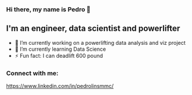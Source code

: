 ### Hi there, my name is Pedro 👋

## I'm an engineer, data scientist and powerlifter

- 🔭 I’m currently working on a powerlifting data analysis and viz project
- 🌱 I’m currently learning Data Science
- ⚡ Fun fact: I can deadlift 600 pound

### Connect with me:
https://www.linkedin.com/in/pedrolinsmmc/
